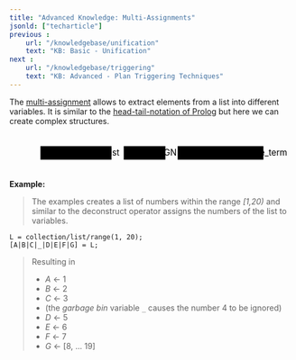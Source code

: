 ```yaml
---
title: "Advanced Knowledge: Multi-Assignments"
jsonld: ["techarticle"]
previous :
    url: "/knowledgebase/unification"
    text: "KB: Basic - Unification"
next :
    url: "/knowledgebase/triggering"
    text: "KB: Advanced - Plan Triggering Techniques"
---
```


The [multi-assignment](https://agentspeak.lightjason.org/rrd-output/html/org/lightjason/agentspeak/grammar/Agent.g4/index.htm#aaf72be46bb3458f45cf02c8858d96be) allows to extract elements from a list into different variables. It is similar to the [head-tail-notation of Prolog](https://en.wikibooks.org/wiki/Prolog/Lists) but here we can create complex structures.

<!--more-->

<svg class="railroad-diagram" height="64pt" viewBox="0 0 464 62" id="svg_aaf72be46bb3458f45cf02c8858d96be"><path d="M20 21v20m10-20v20M20 31h20.5m-.5 0h10m364 0" transform="translate(.5 .5)"/><g class="non-terminal" transform="translate(.5 .5)"><path d="M50 20h116v22H50z"/><a xmlns:xlink="http://www.w3.org/1999/xlink" xlink:href="https://agentspeak.lightjason.org/rrd-output/html/org/lightjason/agentspeak/grammar/Agent.g4/index.htm#aa70971153fc735cddfeb6720c3303c9"><text x="108" y="35">variablelist</text></a></g><path d="M166 31h10m0 0h10" transform="translate(.5 .5)"/><g class="non-terminal" transform="translate(.5 .5)"><path d="M186 20h68v22h-68z"/><a xmlns:xlink="http://www.w3.org/1999/xlink" xlink:href="https://agentspeak.lightjason.org/rrd-output/html/org/lightjason/agentspeak/grammar/Agent.g4/index.htm#ffd6976a2b4f6934eb075d0013316ff1"><text x="220" y="35">ASSIGN</text></a></g><path d="M254 31h10m0 0h10" transform="translate(.5 .5)"/><g class="non-terminal" transform="translate(.5 .5)"><path d="M274 20h140v22H274z"/><a xmlns:xlink="http://www.w3.org/1999/xlink" xlink:href="https://agentspeak.lightjason.org/rrd-output/html/org/lightjason/agentspeak/grammar/Agent.g4/index.htm#42600adc6af2349e9c1da893ee2ec08d"><text x="344" y="35">executable_term</text></a></g><path d="M414 31h10m0 0h20m-10-10v20m10-20v20" transform="translate(.5 .5)"/></svg>

**Example:**

> The examples creates a list of numbers within the range _[1,20)_ and similar to the deconstruct operator assigns the numbers of the list to variables.
<!-- htmlmin:ignore -->
<pre data-language="AgentSpeak(L++)"><code class="language-agentspeak">L = collection/list/range(1, 20);
[A|B|C|_|D|E|F|G] = L;
</code></pre>
<!-- htmlmin:ignore -->
> Resulting in
>
> * _A_ &#8592; 1
> * _B_ &#8592; 2
> * _C_ &#8592; 3
> * (the _garbage bin_ variable `_` causes the number 4 to be ignored)
> * _D_ &#8592; 5
> * _E_ &#8592; 6
> * _F_ &#8592; 7
> * _G_ &#8592; [8, ... 19]
